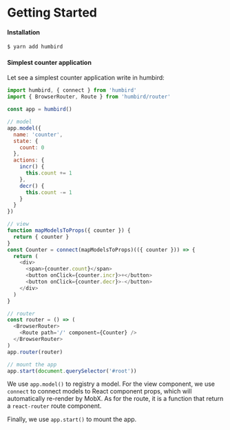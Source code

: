 # Getting Started

#### Installation

```bash
$ yarn add humbird
```

#### Simplest counter application

Let see a simplest counter application write in humbird:

```js
import humbird, { connect } from 'humbird'
import { BrowserRouter, Route } from 'humbird/router'

const app = humbird()

// model
app.model({
  name: 'counter',
  state: {
    count: 0
  },
  actions: {
    incr() {
      this.count += 1
    },
    decr() {
      this.count -= 1
    }
  }
})

// view
function mapModelsToProps({ counter }) {
  return { counter }
}
const Counter = connect(mapModelsToProps)(({ counter })) => {
  return (
    <div>
      <span>{counter.count}</span>
      <button onClick={counter.incr}>+</button>
      <button onClick={counter.decr}>-</button>
    </div>
  )
}

// router
const router = () => (
  <BrowserRouter>
    <Route path='/' component={Counter} />
  </BrowserRouter>
)
app.router(router)

// mount the app
app.start(document.querySelector('#root'))
```

We use `app.model()` to registry a model. For the view component, we use `connect` to connect models to React component props, which will automatically re-render by MobX. As for the route, it is a function that return a `react-router` route component.

Finally, we use `app.start()` to mount the app.
